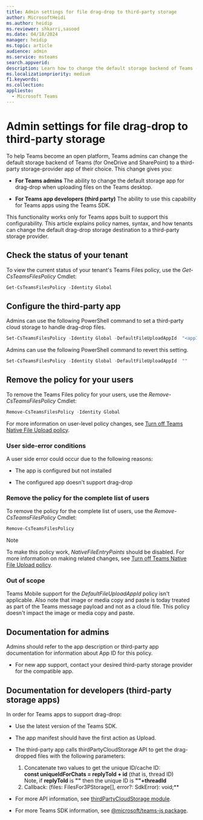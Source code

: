 ```yaml
---
title: Admin settings for file drag-drop to third-party storage 
author: MicrosoftHeidi
ms.author: heidip
ms.reviewer: shkarri,sasood
ms.date: 04/18/2024
manager: heidip
ms.topic: article
audience: admin
ms.service: msteams
search.appverid: 
description: Learn how to change the default storage backend of Teams (for OneDrive and SharePoint).
ms.localizationpriority: medium
f1.keywords: 
ms.collection:
appliesto: 
  - Microsoft Teams
---
```


# Admin settings for file drag-drop to third-party storage

To help Teams become an open platform, Teams admins can change the default storage backend of Teams (for OneDrive and SharePoint) to a third-party storage-provider app of their choice. This change gives you:

- **For Teams admins** The ability to change the default storage app for drag-drop when uploading files on the Teams desktop.

- **For Teams app developers (third party)** The ability to use this capability for Teams apps using the Teams SDK.

This functionality works only for Teams apps built to support this configurability. This article explains policy names, syntax, and how tenants can change the default drag-drop storage destination to a third-party storage provider.

## Check the status of your tenant
To view the current status of your tenant's Teams Files policy, use the *Get-CsTeamsFilesPolicy* Cmdlet:

```powershell
Get-CsTeamsFilesPolicy -Identity Global
```

## Configure the third-party app
Admins can use the following PowerShell command to set a third-party cloud storage to handle drag-drop files.

```powershell
Set-CsTeamsFilesPolicy -Identity Global -DefaultFileUploadAppId  "<appId>"
```

Admins can use the following PowerShell command to revert this setting.

```powershell
Set-CsTeamsFilesPolicy -Identity Global -DefaultFileUploadAppId  ""
```

## Remove the policy for your users
 To remove the Teams Files policy for your users, use the *Remove-CsTeamsFilesPolicy* Cmdlet:

```powershell
Remove-CsTeamsFilesPolicy -Identity Global
```

For more information on user-level policy changes, see [Turn off Teams Native File Upload policy](/microsoftteams/turn-off-teams-native-file-upload-policy).

### User side-error conditions
A user side error could occur due to the following reasons:
- The app is configured but not installed

- The configured app doesn't support drag-drop

### Remove the policy for the complete list of users
To remove the policy for the complete list of users, use the *Remove-CsTeamsFilesPolicy* Cmdlet:

```powershell
Remove-CsTeamsFilesPolicy
```

> [!NOTE]
> To make this policy work, *NativeFileEntryPoints* should be disabled. For more information on making related changes, see [Turn off Teams Native File Upload policy](/microsoftteams/turn-off-teams-native-file-upload-policy).

### Out of scope
Teams Mobile support for the *DefaultFileUploadAppId* policy isn't applicable. Also note that image or media copy and paste is today treated as part of the Teams message payload and not as a cloud file. This policy doesn't impact the image or media copy and paste.

## Documentation for admins
Admins should refer to the app description or third-party app documentation for information about App ID for this policy.

- For new app support, contact your desired third-party storage provider for the compatible app.

## Documentation for developers (third-party storage apps)
In order for Teams apps to support drag-drop:
- Use the latest version of the Teams SDK.
- The app manifest should have the first action as Upload.
- The third-party app calls thirdPartyCloudStorage API to get the drag-dropped files with the following parameters:
  1. Concatenate two values to get the unique ID/cache ID:<br>**const uniqueIdForChats = replyToId + id** (that is, thread ID)<br>Note, if **replyToId** is **""** then the unique ID is **""+threadId**
  2. Callback: (files: FilesFor3PStorage[], error?: SdkError): void;**

- For more API information, see [thirdPartyCloudStorage module](/javascript/api/@microsoft/teams-js/thirdpartycloudstorage).
- For more Teams SDK information, see [@microsoft/teams-js package](/javascript/api/@microsoft/teams-js).
